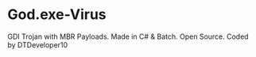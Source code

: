 # God.exe-Virus
GDI Trojan with MBR Payloads. Made in C# &amp; Batch. Open Source.
Coded by DTDeveloper10
